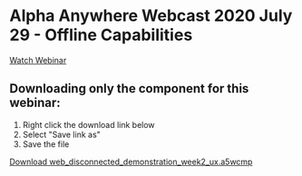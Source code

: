 # Alpha Anywhere Webcast 2020 July 29 - Offline Capabilities

[Watch Webinar](https://youtu.be/L6Bu5r6SMLI)

## Downloading only the component for this webinar:

1. Right click the download link below
2. Select "Save link as"
3. Save the file

<a href="https://github.com/alphaanywhere/Alpha-Anywhere-Webinars/raw/master/July%2029%202020/web_disconnected_demonstration_week2_ux.a5wcmp">Download web_disconnected_demonstration_week2_ux.a5wcmp</a>
